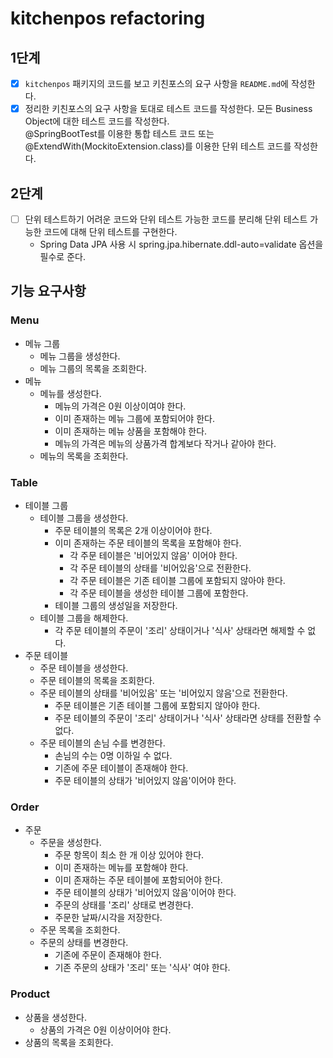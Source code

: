 # kitchenpos refactoring

## 1단계
- [x] `kitchenpos` 패키지의 코드를 보고 키친포스의 요구 사항을 `README.md`에 작성한다.
- [x] 정리한 키친포스의 요구 사항을 토대로 테스트 코드를 작성한다. 모든 Business Object에 대한 테스트 코드를 작성한다.  
@SpringBootTest를 이용한 통합 테스트 코드 또는 @ExtendWith(MockitoExtension.class)를 이용한 단위 테스트 코드를 작성한다.

## 2단계
- [ ] 단위 테스트하기 어려운 코드와 단위 테스트 가능한 코드를 분리해 단위 테스트 가능한 코드에 대해 단위 테스트를 구현한다.
  - Spring Data JPA 사용 시 spring.jpa.hibernate.ddl-auto=validate 옵션을 필수로 준다.



## 기능 요구사항

### Menu
- 메뉴 그룹
  - 메뉴 그룹을 생성한다.
  - 메뉴 그룹의 목록을 조회한다.
- 메뉴
  - 메뉴를 생성한다.
    - 메뉴의 가격은 0원 이상이여야 한다.
    - 이미 존재하는 메뉴 그룹에 포함되어야 한다. 
    - 이미 존재하는 메뉴 상품을 포함해야 한다.
    - 메뉴의 가격은 메뉴의 상품가격 합계보다 작거나 같아야 한다.
  - 메뉴의 목록을 조회한다.

### Table
- 테이블 그룹
  - 테이블 그룹을 생성한다.
    - 주문 테이블의 목록은 2개 이상이어야 한다.
    - 이미 존재하는 주문 테이블의 목록을 포함해야 한다.
      - 각 주문 테이블은 '비어있지 않음' 이어야 한다.
      - 각 주문 테이블의 상태를 '비어있음'으로 전환한다.
      - 각 주문 테이블은 기존 테이블 그룹에 포함되지 않아야 한다.
      - 각 주문 테이블을 생성한 테이블 그룹에 포함한다.
    - 테이블 그룹의 생성일을 저장한다.
  - 테이블 그룹을 해제한다.
    - 각 주문 테이블의 주문이 '조리' 상태이거나 '식사' 상태라면 해제할 수 없다.
- 주문 테이블
  - 주문 테이블을 생성한다.
  - 주문 테이블의 목록을 조회한다.
  - 주문 테이블의 상태를 '비어있음' 또는 '비어있지 않음'으로 전환한다.
    - 주문 테이블은 기존 테이블 그룹에 포함되지 않아야 한다.
    - 주문 테이블의 주문이 '조리' 상태이거나 '식사' 상태라면 상태를 전환할 수 없다.
  - 주문 테이블의 손님 수를 변경한다.
    - 손님의 수는 0명 이하일 수 없다.
    - 기존에 주문 테이블이 존재해야 한다.
    - 주문 테이블의 상태가 '비어있지 않음'이어야 한다.

### Order
- 주문
  - 주문을 생성한다.
    - 주문 항목이 최소 한 개 이상 있어야 한다.
    - 이미 존재하는 메뉴를 포함해야 한다.
    - 이미 존재하는 주문 테이블에 포함되어야 한다.
    - 주문 테이블의 상태가 '비어있지 않음'이어야 한다.
    - 주문의 상태를 '조리' 상태로 변경한다.
    - 주문한 날짜/시각을 저장한다.
  - 주문 목록을 조회한다.
  - 주문의 상태를 변경한다.
    - 기존에 주문이 존재해야 한다. 
    - 기존 주문의 상태가 '조리' 또는 '식사' 여야 한다.

### Product
- 상품을 생성한다.
  - 상품의 가격은 0원 이상이어야 한다.
- 상품의 목록을 조회한다.
